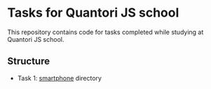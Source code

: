 # Tasks for Quantori JS school

This repository contains code for tasks completed while studying at Quantori JS school.

## Structure

- Task 1: [smartphone](/smartphone) directory 
